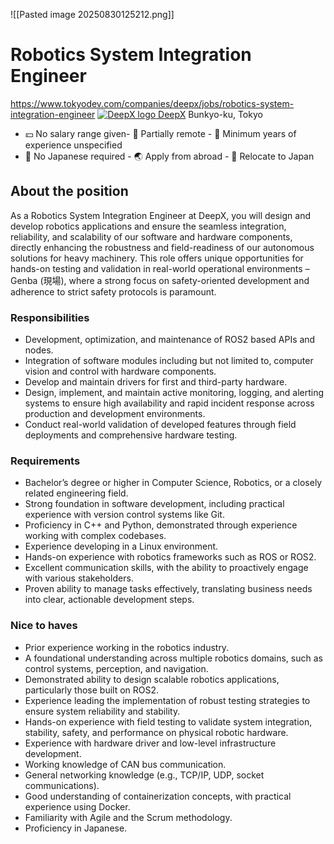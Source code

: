 
![[Pasted image 20250830125212.png]]
# Robotics System Integration Engineer

https://www.tokyodev.com/companies/deepx/jobs/robotics-system-integration-engineer
 [![DeepX logo](https://www.tokyodev.com/rails/active_storage/representations/proxy/eyJfcmFpbHMiOnsiZGF0YSI6MzEzNDksInB1ciI6ImJsb2JfaWQifX0=--917b247b2a89ef98cddc53c32f6301c20018222d/eyJfcmFpbHMiOnsiZGF0YSI6eyJmb3JtYXQiOiJ3ZWJwIiwic2F2ZXIiOnsic3Vic2FtcGxlX21vZGUiOiJvbiIsInN0cmlwIjp0cnVlLCJpbnRlcmxhY2UiOnRydWUsImxvc3NsZXNzIjpmYWxzZSwicXVhbGl0eSI6ODB9LCJyZXNpemVfdG9fZmlsbCI6WzMyLDMyXX0sInB1ciI6InZhcmlhdGlvbiJ9fQ==--ee68ad0709f56d98216852d7db2ef01e5d0b0785/deepxinc_logo.jpeg) DeepX](https://www.tokyodev.com/companies/deepx) Bunkyo-ku, Tokyo
- 💴 No salary range given- 🏡 Partially remote  - 🧪 Minimum years of experience unspecified
- 💬 No Japanese required - 🌏 Apply from abroad - 🧳 Relocate to Japan

## About the position
As a Robotics System Integration Engineer at DeepX, you will design and develop robotics applications and ensure the seamless integration, reliability, and scalability of our software and hardware components, directly enhancing the robustness and field-readiness of our autonomous solutions for heavy machinery.
This role offers unique opportunities for hands-on testing and validation in real-world operational environments – Genba (現場), where a strong focus on safety-oriented development and adherence to strict safety protocols is paramount.
### Responsibilities
- Development, optimization, and maintenance of ROS2 based APIs and nodes.
- Integration of software modules including but not limited to, computer vision and control with hardware components.
- Develop and maintain drivers for first and third-party hardware.
- Design, implement, and maintain active monitoring, logging, and alerting systems to ensure high availability and rapid incident response across production and development environments.
- Conduct real-world validation of developed features through field deployments and comprehensive hardware testing.
### Requirements
- Bachelor’s degree or higher in Computer Science, Robotics, or a closely related engineering field.
- Strong foundation in software development, including practical experience with version control systems like Git.
- Proficiency in C++ and Python, demonstrated through experience working with complex codebases.
- Experience developing in a Linux environment.
- Hands-on experience with robotics frameworks such as ROS or ROS2.
- Excellent communication skills, with the ability to proactively engage with various stakeholders.
- Proven ability to manage tasks effectively, translating business needs into clear, actionable development steps.
### Nice to haves
- Prior experience working in the robotics industry.
- A foundational understanding across multiple robotics domains, such as control systems, perception, and navigation.
- Demonstrated ability to design scalable robotics applications, particularly those built on ROS2.
- Experience leading the implementation of robust testing strategies to ensure system reliability and stability.
- Hands-on experience with field testing to validate system integration, stability, safety, and performance on physical robotic hardware.
- Experience with hardware driver and low-level infrastructure development.
- Working knowledge of CAN bus communication.
- General networking knowledge (e.g., TCP/IP, UDP, socket communications).
- Good understanding of containerization concepts, with practical experience using Docker.
- Familiarity with Agile and the Scrum methodology.
- Proficiency in Japanese.